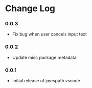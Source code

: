 # Change Log

### 0.0.3

* Fix bug when user cancels input text

### 0.0.2

* Update misc package metadata

### 0.0.1

* Initial release of jmespath.vscode
